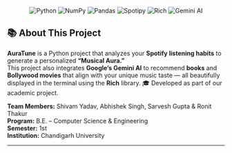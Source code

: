 <div align="center">
<p align="center">
  <img src="https://img.shields.io/badge/Python-3776AB?style=for-the-badge&logo=python&logoColor=white" alt="Python">
  <img src="https://img.shields.io/badge/NumPy-013243?style=for-the-badge&logo=numpy&logoColor=white" alt="NumPy">
  <img src="https://img.shields.io/badge/Pandas-150458?style=for-the-badge&logo=pandas&logoColor=white" alt="Pandas">
  <img src="https://img.shields.io/badge/Spotipy-1DB954?style=for-the-badge&logo=spotify&logoColor=white" alt="Spotipy">
  <img src="https://img.shields.io/badge/Rich-F37736?style=for-the-badge&logo=python&logoColor=white" alt="Rich">
  <img src="https://img.shields.io/badge/Gemini_AI-4285F4?style=for-the-badge&logo=google&logoColor=white" alt="Gemini AI">
</p>

</div>

## 📚 About This Project

**AuraTune** is a Python project that analyzes your **Spotify listening habits** to generate a personalized **“Musical Aura.”**  
This project also integrates **Google’s Gemini AI** to recommend **books** and **Bollywood movies** that align with your unique music taste — all beautifully displayed in the terminal using the **Rich** library. 🎓 Developed as part of our academic project.

**Team Members:** Shivam Yadav, Abhishek Singh, Sarvesh Gupta & Ronit Thakur  
**Program:** B.E. – Computer Science & Engineering  
**Semester:** 1st  
**Institution:** Chandigarh University

---
